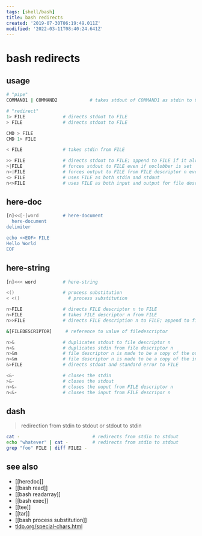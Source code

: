 ```yaml
---
tags: [shell/bash]
title: bash redirects
created: '2019-07-30T06:19:49.011Z'
modified: '2022-03-11T08:40:24.641Z'
---
```


# bash redirects

## usage

```sh
# "pipe"
COMMAND1 | COMMAND2            # takes stdout of COMMAND1 as stdin to COMMAND2

# "redirect"
1> FILE              # directs stdout to FILE
> FILE               # directs stdout to FILE

CMD > FILE
CMD 1> FILE

< FILE               # takes stdin from FILE

>> FILE              # directs stdout to FILE; append to FILE if it already exists
>|FILE               # forces stdout to FILE even if noclobber is set
n>|FILE              # forces output to FILE from FILE descriptor n even if noclobber is set
<> FILE              # uses FILE as both stdin and stdout
n<>FILE              # uses FILE as both input and output for file descriptor n
```

## here-doc

```sh
[n]<<[-]word         # here-document
  here-document
delimiter

echo <<EOF> FILE
Hello World
EOF
```

## here-string

```sh
[n]<<< word          # here-string
```

```sh
<()                  # process substitution
< <()                  # process substitution

n>FILE               # directs FILE descriptor n to FILE
n<FILE               # takes FILE descriptor n from FILE
n>>FILE              # directs FILE description n to FILE; append to file if it already exists

&[FILEDESCRIPTOR]     # reference to value of filedescriptor

n>&                  # duplicates stdout to file descriptor n
n<&                  # duplicates stdin from file descriptor n
n>&m                 # file descriptor n is made to be a copy of the output file descriptor
n<&m                 # file descriptor n is made to be a copy of the input file descriptor
&>FILE               # directs stdout and standard error to FILE

<&-                  # closes the stdin
>&-                  # closes the stdout
n>&-                 # closes the ouput from FILE descriptor n
n<&-                 # closes the input from FILE descripor n
```

## dash

> redirection from  stdin to stdout  or  stdout to stdin

```sh
cat -                           # redirects from stdin to stdout
echo "whatever" | cat -         # redirects from stdin to stdout
grep "foo" FILE | diff FILE2 -
```

## see also

- [[heredoc]]
- [[bash read]]
- [[bash readarray]]
- [[bash exec]]
- [[tee]]
- [[tar]]
- [[bash process substitution]]
- [tldp.org/special-chars.html](http://tldp.org/LDP/abs/html/special-chars.html#DASHREF2)
